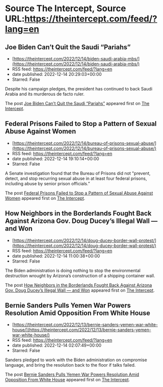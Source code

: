 # Source The Intercept, Source URL:https://theintercept.com/feed/?lang=en

## Joe Biden Can’t Quit the Saudi “Pariahs”
 - [https://theintercept.com/2022/12/14/biden-saudi-arabia-mbs/](https://theintercept.com/2022/12/14/biden-saudi-arabia-mbs/)
 - RSS feed: https://theintercept.com/feed/?lang=en
 - date published: 2022-12-14 20:29:03+00:00
 - Starred: False

<p>Despite his campaign pledges, the president has continued to back Saudi Arabia and its murderous de facto ruler.</p>
<p>The post <a href="https://theintercept.com/2022/12/14/biden-saudi-arabia-mbs/" rel="nofollow">Joe Biden Can’t Quit the Saudi “Pariahs”</a> appeared first on <a href="https://theintercept.com" rel="nofollow">The Intercept</a>.</p>

## Federal Prisons Failed to Stop a Pattern of Sexual Abuse Against Women
 - [https://theintercept.com/2022/12/14/bureau-of-prisons-sexual-abuse/](https://theintercept.com/2022/12/14/bureau-of-prisons-sexual-abuse/)
 - RSS feed: https://theintercept.com/feed/?lang=en
 - date published: 2022-12-14 19:10:14+00:00
 - Starred: False

<p>A Senate investigation found that the Bureau of Prisons did not "prevent, detect, and stop recurring sexual abuse in at least four federal prisons, including abuse by senior prison officials.”</p>
<p>The post <a href="https://theintercept.com/2022/12/14/bureau-of-prisons-sexual-abuse/" rel="nofollow">Federal Prisons Failed to Stop a Pattern of Sexual Abuse Against Women</a> appeared first on <a href="https://theintercept.com" rel="nofollow">The Intercept</a>.</p>

## How Neighbors in the Borderlands Fought Back Against Arizona Gov. Doug Ducey’s Illegal Wall — and Won
 - [https://theintercept.com/2022/12/14/doug-ducey-border-wall-protest/](https://theintercept.com/2022/12/14/doug-ducey-border-wall-protest/)
 - RSS feed: https://theintercept.com/feed/?lang=en
 - date published: 2022-12-14 11:00:38+00:00
 - Starred: False

<p>The Biden administration is doing nothing to stop the environmental destruction wrought by Arizona’s construction of a shipping container wall.</p>
<p>The post <a href="https://theintercept.com/2022/12/14/doug-ducey-border-wall-protest/" rel="nofollow">How Neighbors in the Borderlands Fought Back Against Arizona Gov. Doug Ducey’s Illegal Wall — and Won</a> appeared first on <a href="https://theintercept.com" rel="nofollow">The Intercept</a>.</p>

## Bernie Sanders Pulls Yemen War Powers Resolution Amid Opposition From White House
 - [https://theintercept.com/2022/12/13/bernie-sanders-yemen-war-white-house/](https://theintercept.com/2022/12/13/bernie-sanders-yemen-war-white-house/)
 - RSS feed: https://theintercept.com/feed/?lang=en
 - date published: 2022-12-14 02:07:49+00:00
 - Starred: False

<p>Sanders pledged to work with the Biden administration on compromise language, and bring the resolution back to the floor if talks failed.</p>
<p>The post <a href="https://theintercept.com/2022/12/13/bernie-sanders-yemen-war-white-house/" rel="nofollow">Bernie Sanders Pulls Yemen War Powers Resolution Amid Opposition From White House</a> appeared first on <a href="https://theintercept.com" rel="nofollow">The Intercept</a>.</p>
